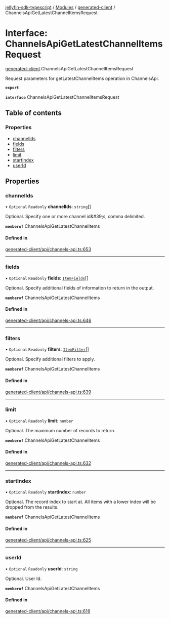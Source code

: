 [jellyfin-sdk-typescript](../README.md) / [Modules](../modules.md) / [generated-client](../modules/generated_client.md) / ChannelsApiGetLatestChannelItemsRequest

# Interface: ChannelsApiGetLatestChannelItemsRequest

[generated-client](../modules/generated_client.md).ChannelsApiGetLatestChannelItemsRequest

Request parameters for getLatestChannelItems operation in ChannelsApi.

**`export`**

**`interface`** ChannelsApiGetLatestChannelItemsRequest

## Table of contents

### Properties

- [channelIds](generated_client.ChannelsApiGetLatestChannelItemsRequest.md#channelids)
- [fields](generated_client.ChannelsApiGetLatestChannelItemsRequest.md#fields)
- [filters](generated_client.ChannelsApiGetLatestChannelItemsRequest.md#filters)
- [limit](generated_client.ChannelsApiGetLatestChannelItemsRequest.md#limit)
- [startIndex](generated_client.ChannelsApiGetLatestChannelItemsRequest.md#startindex)
- [userId](generated_client.ChannelsApiGetLatestChannelItemsRequest.md#userid)

## Properties

### channelIds

• `Optional` `Readonly` **channelIds**: `string`[]

Optional. Specify one or more channel id\&#39;s, comma delimited.

**`memberof`** ChannelsApiGetLatestChannelItems

#### Defined in

[generated-client/api/channels-api.ts:653](https://github.com/thornbill/jellyfin-sdk-typescript/blob/e4df7f8/src/generated-client/api/channels-api.ts#L653)

___

### fields

• `Optional` `Readonly` **fields**: [`ItemFields`](../enums/generated_client.ItemFields.md)[]

Optional. Specify additional fields of information to return in the output.

**`memberof`** ChannelsApiGetLatestChannelItems

#### Defined in

[generated-client/api/channels-api.ts:646](https://github.com/thornbill/jellyfin-sdk-typescript/blob/e4df7f8/src/generated-client/api/channels-api.ts#L646)

___

### filters

• `Optional` `Readonly` **filters**: [`ItemFilter`](../enums/generated_client.ItemFilter.md)[]

Optional. Specify additional filters to apply.

**`memberof`** ChannelsApiGetLatestChannelItems

#### Defined in

[generated-client/api/channels-api.ts:639](https://github.com/thornbill/jellyfin-sdk-typescript/blob/e4df7f8/src/generated-client/api/channels-api.ts#L639)

___

### limit

• `Optional` `Readonly` **limit**: `number`

Optional. The maximum number of records to return.

**`memberof`** ChannelsApiGetLatestChannelItems

#### Defined in

[generated-client/api/channels-api.ts:632](https://github.com/thornbill/jellyfin-sdk-typescript/blob/e4df7f8/src/generated-client/api/channels-api.ts#L632)

___

### startIndex

• `Optional` `Readonly` **startIndex**: `number`

Optional. The record index to start at. All items with a lower index will be dropped from the results.

**`memberof`** ChannelsApiGetLatestChannelItems

#### Defined in

[generated-client/api/channels-api.ts:625](https://github.com/thornbill/jellyfin-sdk-typescript/blob/e4df7f8/src/generated-client/api/channels-api.ts#L625)

___

### userId

• `Optional` `Readonly` **userId**: `string`

Optional. User Id.

**`memberof`** ChannelsApiGetLatestChannelItems

#### Defined in

[generated-client/api/channels-api.ts:618](https://github.com/thornbill/jellyfin-sdk-typescript/blob/e4df7f8/src/generated-client/api/channels-api.ts#L618)

